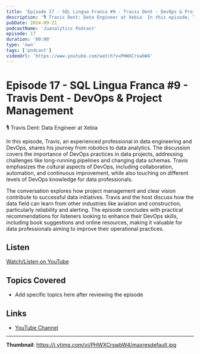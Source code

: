 ```yaml
---
title: 'Episode 17 - SQL Lingua Franca #9 - Travis Dent - DevOps & Project Management'
description: '🎙️ ⁠Travis Dent: Data Engineer at Xebia  In this episode, Travis, an experienced professional in data engineering and DevOps, shares his journey from robotics to data analytics. The discussion covers ...'
pubDate: 2024-09-21
podcastName: 'Juanalytics Podcast'
episode: 17
duration: '00:00'
type: 'own'
tags: ['podcast']
videoUrl: 'https://www.youtube.com/watch?v=PHWXCrswbW4'
---
```


# Episode 17 - SQL Lingua Franca #9 - Travis Dent - DevOps & Project Management

🎙️ ⁠Travis Dent: Data Engineer at Xebia

In this episode, Travis, an experienced professional in data engineering and DevOps, shares his journey from robotics to data analytics. The discussion covers the importance of DevOps practices in data projects, addressing challenges like long-running pipelines and changing data schemas. Travis emphasizes the cultural aspects of DevOps, including collaboration, automation, and continuous improvement, while also touching on different levels of DevOps knowledge for data professionals.

The conversation explores how project management and clear vision contribute to successful data initiatives. Travis and the host discuss how the data field can learn from other industries like aviation and construction, particularly reliability and alerting. The episode concludes with practical recommendations for listeners looking to enhance their DevOps skills, including book suggestions and online resources, making it valuable for data professionals aiming to improve their operational practices.

## Listen

[Watch/Listen on YouTube](https://www.youtube.com/watch?v=PHWXCrswbW4)

## Topics Covered

- Add specific topics here after reviewing the episode

## Links

- [YouTube Channel](https://www.youtube.com/juanalytics)

---

**Thumbnail**: https://i.ytimg.com/vi/PHWXCrswbW4/maxresdefault.jpg
